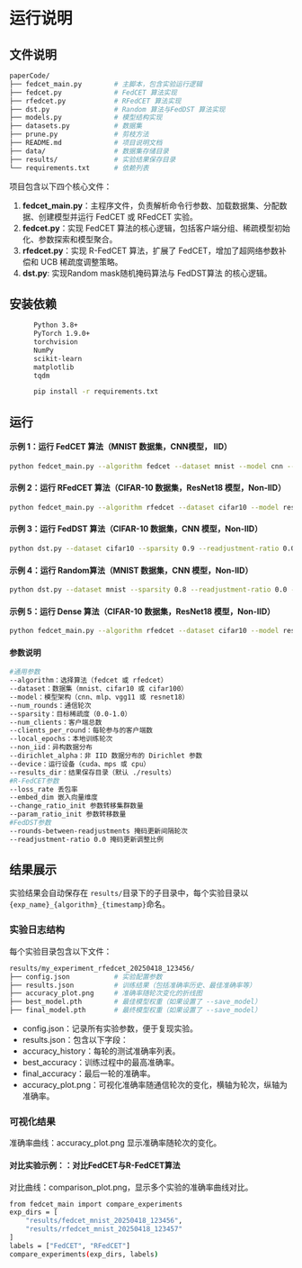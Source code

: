 # 运行说明

## 文件说明
```bash
paperCode/
├── fedcet_main.py        # 主脚本，包含实验运行逻辑
├── fedcet.py             # FedCET 算法实现
├── rfedcet.py            # RFedCET 算法实现
├── dst.py                # Random 算法与FedDST 算法实现
├── models.py             # 模型结构实现
├── datasets.py           # 数据集
├── prune.py              # 剪枝方法
├── README.md             # 项目说明文档
├── data/                 # 数据集存储目录
├── results/              # 实验结果保存目录
└── requirements.txt      # 依赖列表
```

项目包含以下四个核心文件：

1. **fedcet_main.py**：主程序文件，负责解析命令行参数、加载数据集、分配数据、创建模型并运行 FedCET 或 RFedCET 实验。
2. **fedcet.py**：实现 FedCET 算法的核心逻辑，包括客户端分组、稀疏模型初始化、参数探索和模型聚合。
3. **rfedcet.py**：实现 R-FedCET 算法，扩展了 FedCET，增加了超网络参数补偿和 UCB 稀疏度调整策略。
4. **dst.py**: 实现Random mask随机掩码算法与 FedDST算法 的核心逻辑。

## 安装依赖
```bash
      Python 3.8+
      PyTorch 1.9.0+
      torchvision
      NumPy
      scikit-learn
      matplotlib
      tqdm
```

```bash
      pip install -r requirements.txt
```

## 运行

#### 示例 1：运行 FedCET 算法（MNIST 数据集，CNN模型， IID）

```bash
python fedcet_main.py --algorithm fedcet --dataset mnist --model cnn --num_rounds 200 --sparsity 0.9 --num_clients 100 --local_epochs 5
```

#### 示例 2：运行 RFedCET 算法（CIFAR-10 数据集，ResNet18 模型，Non-IID）

```bash
python fedcet_main.py --algorithm rfedcet --dataset cifar10 --model resent18 --num_rounds 800 --sparsity 0.9 --num_clients 100 --local_epochs 5 --non_iid --dirichlet_alpha 0.5
```

#### 示例 3：运行 FedDST 算法（CIFAR-10 数据集，CNN 模型，Non-IID）

```bash
python dst.py --dataset cifar10 --sparsity 0.9 --readjustment-ratio 0.01 --rounds-between-readjustments 15
```

#### 示例 4：运行 Random算法（MNIST 数据集，CNN 模型，Non-IID）

```bash
python dst.py --dataset mnist --sparsity 0.8 --readjustment-ratio 0.0 --rounds 200
```

#### 示例 5：运行 Dense 算法（CIFAR-10 数据集，ResNet18 模型，Non-IID）

```bash
python fedcet_main.py --algorithm rfedcet --dataset cifar10 --model resent18 --num_rounds 800 --sparsity 0.0  --non_iid --dirichlet_alpha 0.5
```

#### 参数说明

```bash
#通用参数
--algorithm：选择算法（fedcet 或 rfedcet）
--dataset：数据集（mnist、cifar10 或 cifar100）
--model：模型架构（cnn、mlp、vgg11 或 resnet18）
--num_rounds：通信轮次
--sparsity：目标稀疏度（0.0-1.0）
--num_clients：客户端总数
--clients_per_round：每轮参与的客户端数
--local_epochs：本地训练轮次
--non_iid：异构数据分布
--dirichlet_alpha：非 IID 数据分布的 Dirichlet 参数
--device：运行设备（cuda、mps 或 cpu）
--results_dir：结果保存目录（默认 ./results）
#R-FedCET参数
--loss_rate 丢包率
--embed_dim 嵌入向量维度
--change_ratio_init 参数转移集群数量
--param_ratio_init 参数转移数量
#FedDST参数
--rounds-between-readjustments 掩码更新间隔轮次
--readjustment-ratio 0.0 掩码更新调整比例
```
## 结果展示
实验结果会自动保存在 `results/`目录下的子目录中，每个实验目录以`{exp_name}_{algorithm}_{timestamp}`命名。
### 实验日志结构
每个实验目录包含以下文件：
```bash
results/my_experiment_rfedcet_20250418_123456/
├── config.json           # 实验配置参数
├── results.json          # 训练结果（包括准确率历史、最佳准确率等）
├── accuracy_plot.png     # 准确率随轮次变化的折线图
├── best_model.pth        # 最佳模型权重（如果设置了 --save_model）
├── final_model.pth       # 最终模型权重（如果设置了 --save_model）
```
+ config.json：记录所有实验参数，便于复现实验。
+ results.json：包含以下字段：
+ accuracy_history：每轮的测试准确率列表。
+ best_accuracy：训练过程中的最高准确率。
+ final_accuracy：最后一轮的准确率。
+ accuracy_plot.png：可视化准确率随通信轮次的变化，横轴为轮次，纵轴为准确率。
### 可视化结果
准确率曲线：accuracy_plot.png 显示准确率随轮次的变化。
#### 对比实验示例：：对比FedCET与R-FedCET算法
对比曲线：comparison_plot.png，显示多个实验的准确率曲线对比。
```bash
from fedcet_main import compare_experiments
exp_dirs = [
    "results/fedcet_mnist_20250418_123456",
    "results/rfedcet_mnist_20250418_123457"
]
labels = ["FedCET", "RFedCET"]
compare_experiments(exp_dirs, labels)
```
